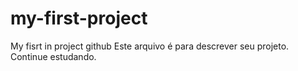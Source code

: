 # my-first-project
My fisrt in project github
Este arquivo é para descrever seu projeto.
Continue estudando.
